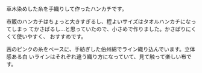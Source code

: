 草木染めした糸を手織りして作ったハンカチです。

市販のハンカチはちょっと大きすぎるし、程よいサイズはタオルハンカチになってしまっ
てかさばるし…と思っていたので、小さめで作りました。かさばりにくくて使いやすく、
おすすめです。

茜のピンクの糸をベースに、手紡ぎした伯州綿でライン織り込んでいます。立体感ある白
いラインはそれぞれ違う織り方になっていて、見て触って楽しい布です。
